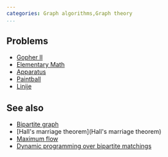 ```yaml
---
categories: Graph algorithms,Graph theory
...
```


## Problems
* [Gopher II](https://open.kattis.com/problems/gopher2)
* [Elementary Math](https://open.kattis.com/problems/elementarymath)
* [Apparatus](https://open.kattis.com/problems/apparatus)
* [Paintball](https://open.kattis.com/problems/paintball)
* [Linije](https://open.kattis.com/problems/linije)

## See also
* [Bipartite graph]()
* [Hall's marriage theorem](Hall's marriage theorem)
* [Maximum flow]()
* [Dynamic programming over bipartite matchings]()

